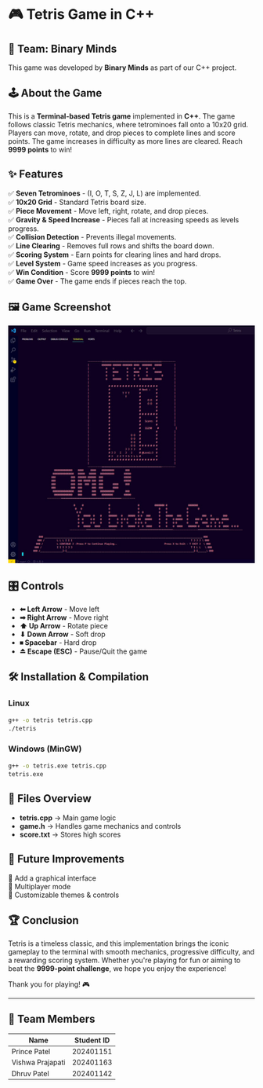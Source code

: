 # 🎮 Tetris Game in C++

## 👥 Team: Binary Minds
This game was developed by **Binary Minds** as part of our C++ project.

## 🕹 About the Game
This is a **Terminal-based Tetris game** implemented in **C++**. The game follows classic Tetris mechanics, where tetrominoes fall onto a 10x20 grid. Players can move, rotate, and drop pieces to complete lines and score points. The game increases in difficulty as more lines are cleared. Reach **9999 points** to win!

## ✨ Features
✅ **Seven Tetrominoes** - (I, O, T, S, Z, J, L) are implemented.  
✅ **10x20 Grid** - Standard Tetris board size.  
✅ **Piece Movement** - Move left, right, rotate, and drop pieces.  
✅ **Gravity & Speed Increase** - Pieces fall at increasing speeds as levels progress.  
✅ **Collision Detection** - Prevents illegal movements.  
✅ **Line Clearing** - Removes full rows and shifts the board down.  
✅ **Scoring System** - Earn points for clearing lines and hard drops.  
✅ **Level System** - Game speed increases as you progress.  
✅ **Win Condition** - Score **9999 points** to win!  
✅ **Game Over** - The game ends if pieces reach the top.  

## 🖼 Game Screenshot
![Tetris Game](GameImage.jpg)

## 🎛 Controls
- **⬅ Left Arrow** - Move left  
- **➡ Right Arrow** - Move right  
- **⬆ Up Arrow** - Rotate piece  
- **⬇ Down Arrow** - Soft drop  
- **⏹ Spacebar** - Hard drop  
- **⏏ Escape (ESC)** - Pause/Quit the game  

## 🛠 Installation & Compilation
### **Linux**
```sh
g++ -o tetris tetris.cpp
./tetris
```
### **Windows (MinGW)**
```sh
g++ -o tetris.exe tetris.cpp
tetris.exe
```

## 📂 Files Overview
- **tetris.cpp** → Main game logic  
- **game.h** → Handles game mechanics and controls  
- **score.txt** → Stores high scores  

## 🚀 Future Improvements
🔹 Add a graphical interface  
🔹 Multiplayer mode  
🔹 Customizable themes & controls  

## 🏆 Conclusion
Tetris is a timeless classic, and this implementation brings the iconic gameplay to the terminal with smooth mechanics, progressive difficulty, and a rewarding scoring system. Whether you're playing for fun or aiming to beat the **9999-point challenge**, we hope you enjoy the experience!

Thank you for playing! 🎮

---

## 👥 Team Members
| Name                     | Student ID |
| ------------------------ | ---------- |
| Prince Patel             | 202401151  |
| Vishwa Prajapati         | 202401163  |
| Dhruv Patel              | 202401142  |

